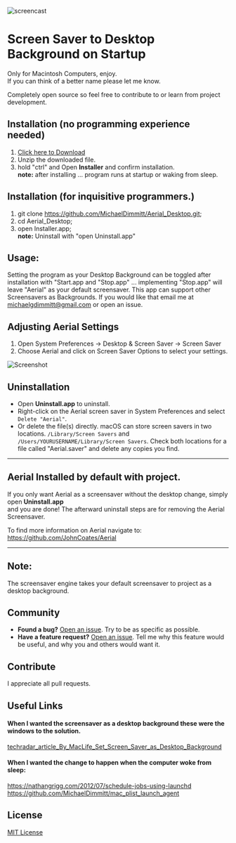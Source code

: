 ![screencast](https://cloud.githubusercontent.com/assets/499192/10754100/c0e1cc4c-7c95-11e5-9d3b-842d3acc2fd5.gif)

# Screen Saver to Desktop Background on Startup
Only for Macintosh Computers, enjoy. <br>
If you can think of a better name please let me know. 

Completely open source so feel free to contribute to or learn from project development.

## Installation (no programming experience needed)

1) [Click here to Download](https://github.com/MichaelDimmitt/Aerial_Desktop/releases/download/v6.1/Aerial_Desktop.zip)
2) Unzip the downloaded file.
3) hold "ctrl" and Open **Installer** and confirm installation.<br>
<b>note:</b> after installing ... program runs at startup or waking from sleep.

## Installation (for inquisitive programmers.)

1) git clone https://github.com/MichaelDimmitt/Aerial_Desktop.git;
2) cd Aerial_Desktop;
3) open Installer.app;<br>
<b>note:</b> Uninstall with "open Uninstall.app"

## Usage: 
Setting the program as your Desktop Background can be toggled after installation with "Start.app and "Stop.app" ... implementing "Stop.app" will leave "Aerial" as your default screensaver. This app can support other Screensavers as Backgrounds. If you would like that email me at michaelgdimmitt@gmail.com or open an issue.

## Adjusting Aerial Settings

1. Open System Preferences -> Desktop & Screen Saver -> Screen Saver
2. Choose Aerial and click on Screen Saver Options to select your settings.

![Screenshot](https://cloud.githubusercontent.com/assets/499192/10754102/c58cc076-7c95-11e5-9579-4275740ba339.png)

## Uninstallation

* Open **Uninstall.app** to uninstall.
* Right-click on the Aerial screen saver in System Preferences and select `Delete "Aerial"`.
* Or delete the file(s) directly. macOS can store screen savers in two locations. `/Library/Screen Savers` and `/Users/YOURUSERNAME/Library/Screen Savers`. Check both locations for a file called "Aerial.saver" and delete any copies you find.

<hr>

## Aerial Installed by default with project. 

If you only want Aerial as a screensaver without the desktop change, simply open **Uninstall.app**<br>
and you are done! The afterward uninstall steps are for removing the Aerial Screensaver.

To find more information on Aerial navigate to: 
https://github.com/JohnCoates/Aerial<br><hr>

## Note:

The screensaver engine takes your default screensaver to project as a desktop background.<br>

## Community
- **Found a bug?** [Open an issue](https://github.com/MichaelDimmitt/ScreenSaver_to_DesktopBackground_mac/issues/new). Try to be as specific as possible.
- **Have a feature request?** [Open an issue](https://github.com/MichaelDimmitt/ScreenSaver_to_DesktopBackground_mac/issues/new). Tell me why this feature would be useful, and why you and others would want it.

## Contribute
I appreciate all pull requests.

## Useful Links

#### When I wanted the screensaver as a desktop background these were the windows to the solution.

<a href="http://www.techradar.com/how-to/computing/apple/easy-mac-hacks-set-screen-saver-as-desktop-background-1305622">techradar_article_By_MacLife_Set_Screen_Saver_as_Desktop_Background</a>

#### When I wanted the change to happen when the computer woke from sleep:
https://nathangrigg.com/2012/07/schedule-jobs-using-launchd
https://github.com/MichaelDimmitt/mac_plist_launch_agent

## License
[MIT License](https://raw.githubusercontent.com/MichaelDimmitt/ScreenSaver_to_DesktopBackground_mac/master/LICENSE)
